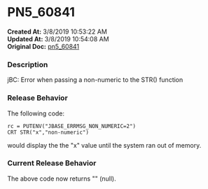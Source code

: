# PN5_60841

**Created At:** 3/8/2019 10:53:22 AM  
**Updated At:** 3/8/2019 10:54:08 AM  
**Original Doc:** [pn5_60841](https://docs.jbase.com/5-7-2-release-notes/pn5_60841)  


### Description

jBC: Error when passing a non-numeric to the STR() function



### Release Behavior

The following code:

```
rc = PUTENV("JBASE_ERRMSG_NON_NUMERIC=2")
CRT STR("x","non-numeric")
```

would display the the "x" value until the system ran out of memory.



### Current Release Behavior

The above code now returns "" (null).

